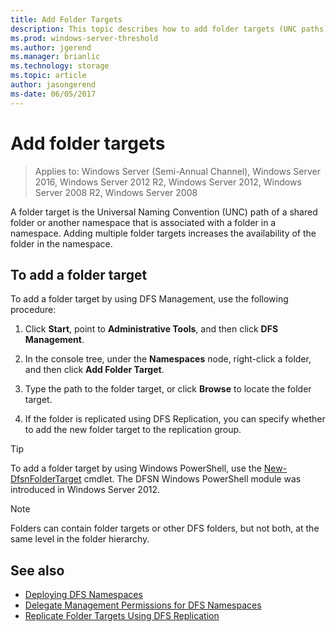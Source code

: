 ```yaml
---
title: Add Folder Targets
description: This topic describes how to add folder targets (UNC paths)
ms.prod: windows-server-threshold
ms.author: jgerend
ms.manager: brianlic
ms.technology: storage
ms.topic: article
author: jasongerend
ms-date: 06/05/2017
---
```

# Add folder targets

> Applies to: Windows Server (Semi-Annual Channel), Windows Server 2016, Windows Server 2012 R2, Windows Server 2012, Windows Server 2008 R2, Windows Server 2008

A folder target is the Universal Naming Convention (UNC) path of a shared folder or another namespace that is associated with a folder in a namespace. Adding multiple folder targets increases the availability of the folder in the namespace.

## To add a folder target

To add a folder target by using DFS Management, use the following procedure:

1.  Click **Start**, point to **Administrative Tools**, and then click **DFS Management**.

2.  In the console tree, under the **Namespaces** node, right-click a folder, and then click **Add Folder Target**.

3.  Type the path to the folder target, or click **Browse** to locate the folder target.

4.  If the folder is replicated using DFS Replication, you can specify whether to add the new folder target to the replication group.

> [!TIP]
> To add a folder target by using Windows PowerShell, use the [New-DfsnFolderTarget](../../../../powershell/module/dfsn/new-dfsnfoldertarget) cmdlet. The DFSN Windows PowerShell module was introduced in Windows Server 2012.

> [!NOTE]
> Folders can contain folder targets or other DFS folders, but not both, at the same level in the folder hierarchy.

## See also

-   [Deploying DFS Namespaces](deploying-dfs-namespaces.md)
-   [Delegate Management Permissions for DFS Namespaces](delegate-management-permissions-for-dfs-namespaces.md)
-   [Replicate Folder Targets Using DFS Replication](replicate-folder-targets-using-dfs-replication.md)